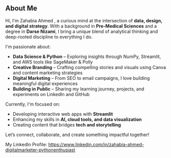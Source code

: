 ##  About Me

Hi, I'm Zahabia Ahmed , a curious mind at the intersection of **data, design, and digital strategy**. With a background in **Pre-Medical Sciences** and a degree in **Darse Nizami**, I bring a unique blend of analytical thinking and deep-rooted discipline to everything I do.

I'm passionate about:
-  **Data Science & Python** – Exploring insights through NumPy, Streamlit, and AWS tools like SageMaker & Polly  
-  **Creative Branding** – Crafting compelling stories and visuals using Canva and content marketing strategies  
-  **Digital Marketing** – From SEO to email campaigns, I love building meaningful digital experiences  
-  **Building in Public** – Sharing my learning journey, projects, and experiments on LinkedIn and GitHub  

Currently, I'm focused on:
-  Developing interactive web apps with **Streamlit**
-  Enhancing my skills in **AI, cloud tools, and data visualization**
-  Creating content that bridges **tech and storytelling**

Let’s connect, collaborate, and create something impactful together!

My LinkedIn Profile: https://www.linkedin.com/in/zahabia-ahmed-digitalmarketer-pythonenthusiast

